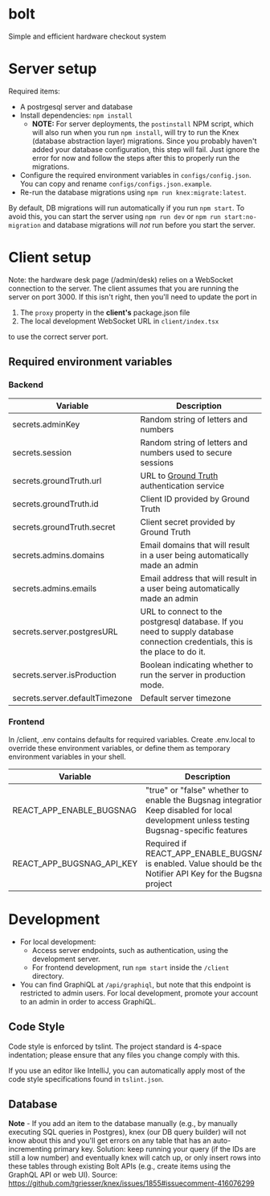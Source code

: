 # bolt
Simple and efficient hardware checkout system

# Server setup
Required items:

 - A postrgesql server and database
 - Install dependencies: `npm install`
    - **NOTE:** For server deployments, the `postinstall` NPM script, which will also run when you run `npm install`, will
    try to run the Knex (database abstraction layer) migrations.  Since you probably haven't added your database configuration,
    this step will fail.  Just ignore the error for now and follow the steps after this to properly run the migrations. 
 - Configure the required environment variables in `configs/config.json`.  You can copy and rename `configs/configs.json.example`.
 - Re-run the database migrations using `npm run knex:migrate:latest`.

By default, DB migrations will run automatically if you run `npm start`.  To avoid this, you can start the server using `npm run dev` or `npm run start:no-migration` and database migrations will *not* run before you start the server.

# Client setup

Note: the hardware desk page (/admin/desk) relies on a WebSocket connection to the server. The client assumes that you are
running the server on port 3000.  If this isn't right, then you'll need to update the port in

1. The `proxy` property in the **client's** package.json file
2. The local development WebSocket URL in `client/index.tsx`

to use the correct server port.
 
Required environment variables
-----

### Backend

| Variable | Description |
|----|----|
| secrets.adminKey | Random string of letters and numbers
| secrets.session | Random string of letters and numbers used to secure sessions
| secrets.groundTruth.url | URL to [Ground Truth](https://github.com/hackgt/ground-truth) authentication service
| secrets.groundTruth.id | Client ID provided by Ground Truth
| secrets.groundTruth.secret | Client secret provided by Ground Truth
| secrets.admins.domains | Email domains that will result in a user being automatically made an admin
| secrets.admins.emails | Email address that will result in a user being automatically made an admin
| secrets.server.postgresURL | URL to connect to the postgresql database.  If you need to supply database connection credentials, this is the place to do it.
| secrets.server.isProduction | Boolean indicating whether to run the server in production mode.
| secrets.server.defaultTimezone | Default server timezone

### Frontend

In /client, .env contains defaults for required variables.  Create .env.local to override these environment
variables, or define them as temporary environment variables in your shell.

| Variable | Description |
|----|----|
| REACT_APP_ENABLE_BUGSNAG | "true" or "false" whether to enable the Bugsnag integration.  Keep disabled for local development unless testing Bugsnag-specific features
| REACT_APP_BUGSNAG_API_KEY | Required if REACT_APP_ENABLE_BUGSNAG is enabled.  Value should be the Notifier API Key for the Bugsnag project

Development
====
- For local development:
  - Access server endpoints, such as authentication, using the development server.
  - For frontend development, run `npm start` inside the `/client` directory.
- You can find GraphiQL at `/api/graphiql`, but note that this endpoint is restricted to admin users.  For local development,
promote your account to an admin in order to access GraphiQL.

Code Style
----
Code style is enforced by tslint.  The project standard is 4-space indentation; please ensure that any files you change
comply with this.

If you use an editor like IntelliJ, you can automatically apply most of the code style specifications found in `tslint.json`.

Database
----
**Note** - If you add an item to the database manually (e.g., by manually executing SQL queries in Postgres),
knex (our DB query builder) will not know about this and you'll get errors on any table that has an auto-incrementing
primary key.  Solution: keep running your query (if the IDs are still a low number) and eventually knex will catch up, or
only insert rows into these tables through existing Bolt APIs (e.g., create items using the GraphQL API or web UI).
Source: https://github.com/tgriesser/knex/issues/1855#issuecomment-416076299
